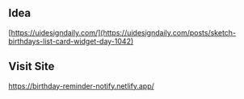 ## Idea

[https://uidesigndaily.com/](https://uidesigndaily.com/posts/sketch-birthdays-list-card-widget-day-1042)

## Visit Site
https://birthday-reminder-notify.netlify.app/
